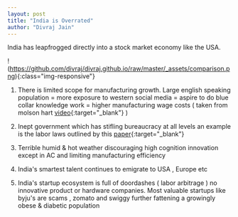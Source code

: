 ```yaml
---
layout: post
title: "India is Overrated"
author: "Divraj Jain"
---
```


India has leapfrogged directly into a stock market economy like the USA. 

!(https://github.com/divraj/divraj.github.io/raw/master/_assets/comparison.png){:class="img-responsive"}

1) There is limited scope for manufacturing growth. Large english speaking population = more exposure to western social media = aspire to do blue collar knowledge work = higher manufacturing wage costs ( taken from molson hart [video](https://twitter.com/Molson_Hart/status/1839648904054464640){:target="_blank"} )


3) Inept government which has stifling bureaucracy at all levels an example is the labor laws outlined by this [paper](https://the1991project.com/writing/papers/why-indian-firms-dont-scale-labor-edition){:target="_blank"}

4) Terrible humid & hot weather discouraging high cognition innovation except in AC and limiting manufacturing efficiency

5) India's smartest talent continues to emigrate to USA , Europe etc

6) India's startup ecosystem is full of doordashes ( labor arbitrage ) no innovative product or hardware companies. Most valuable startups like byju's are scams , zomato and swiggy further fattening a growingly obese & diabetic population
